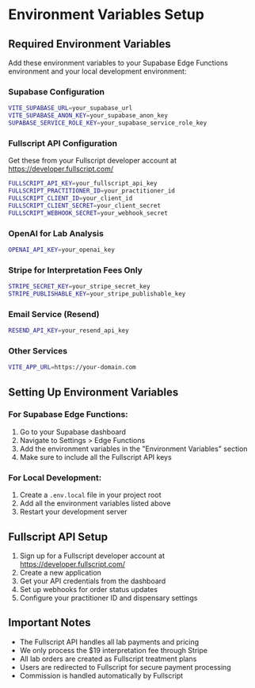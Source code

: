 # Environment Variables Setup

## Required Environment Variables

Add these environment variables to your Supabase Edge Functions environment and your local development environment:

### Supabase Configuration
```bash
VITE_SUPABASE_URL=your_supabase_url
VITE_SUPABASE_ANON_KEY=your_supabase_anon_key
SUPABASE_SERVICE_ROLE_KEY=your_supabase_service_role_key
```

### Fullscript API Configuration
Get these from your Fullscript developer account at https://developer.fullscript.com/

```bash
FULLSCRIPT_API_KEY=your_fullscript_api_key
FULLSCRIPT_PRACTITIONER_ID=your_practitioner_id
FULLSCRIPT_CLIENT_ID=your_client_id
FULLSCRIPT_CLIENT_SECRET=your_client_secret
FULLSCRIPT_WEBHOOK_SECRET=your_webhook_secret
```

### OpenAI for Lab Analysis
```bash
OPENAI_API_KEY=your_openai_key
```

### Stripe for Interpretation Fees Only
```bash
STRIPE_SECRET_KEY=your_stripe_secret_key
STRIPE_PUBLISHABLE_KEY=your_stripe_publishable_key
```

### Email Service (Resend)
```bash
RESEND_API_KEY=your_resend_api_key
```

### Other Services
```bash
VITE_APP_URL=https://your-domain.com
```

## Setting Up Environment Variables

### For Supabase Edge Functions:
1. Go to your Supabase dashboard
2. Navigate to Settings > Edge Functions
3. Add the environment variables in the "Environment Variables" section
4. Make sure to include all the Fullscript API keys

### For Local Development:
1. Create a `.env.local` file in your project root
2. Add all the environment variables listed above
3. Restart your development server

## Fullscript API Setup

1. Sign up for a Fullscript developer account at https://developer.fullscript.com/
2. Create a new application
3. Get your API credentials from the dashboard
4. Set up webhooks for order status updates
5. Configure your practitioner ID and dispensary settings

## Important Notes

- The Fullscript API handles all lab payments and pricing
- We only process the $19 interpretation fee through Stripe
- All lab orders are created as Fullscript treatment plans
- Users are redirected to Fullscript for secure payment processing
- Commission is handled automatically by Fullscript
